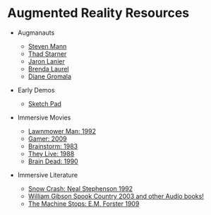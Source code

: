 Augmented Reality Resources
======================================

* Augmanauts 
    
    * [Steven Mann](http://wearcam.org/steve.html) 
    * [Thad Starner ](http://www.cc.gatech.edu/~thad/)
    * [Jaron Lanier ](http://www.jaronlanier.com/)
    * [Brenda Laurel](https://vimeo.com/20338217)
    * [Diane Gromala](http://www.youtube.com/watch?v=cRdarMz--Pw)
    
* Early Demos 
   
    * [Sketch Pad](http://www.youtube.com/watch?v=USyoT_Ha_bA)


* Immersive Movies 
    
    * [Lawnmower Man: 1992](http://www.youtube.com/watch?v=YCxFGxqLsHE)
    * [Gamer: 2009](http://www.imdb.com/title/tt1034032/)
    * [Brainstorm: 1983](http://www.imdb.com/title/tt0085271/)
    * [They Live: 1988](http://www.youtube.com/watch?v=iJC4R1uXDaE)
    * [Brain Dead: 1990](http://www.imdb.com/title/tt0099173/)

* Immersive Literature 
    
    * [Snow Crash: Neal Stephenson 1992](http://hell.pl/agnus/anglistyka/2211/Neal%20Stephenson%20-%20Snow%20Crash.pdf)
    * [William Gibson Spook Country 2003 and other Audio books!](http://www.mechodownload.com/forum/audio-books/1413354-william-gibson-audiobook-collection.html)
    * [The Machine Stops: E.M. Forster 1909](http://archive.ncsa.illinois.edu/prajlich/forster.html)
  



